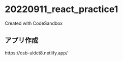 # 20220911_react_practice1

Created with CodeSandbox

<h2>アプリ作成</h2>
<p>https://csb-uldct8.netlify.app/</P>

